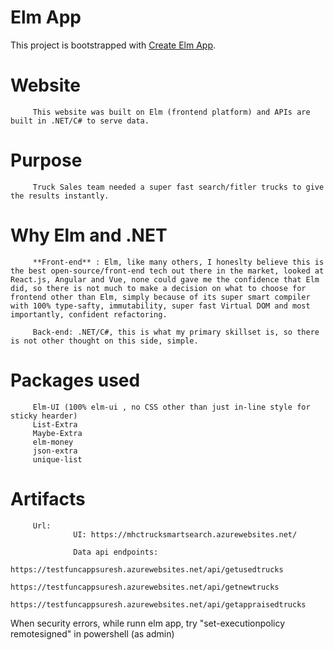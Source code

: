 
# Elm App

This project is bootstrapped with [Create Elm App](https://github.com/halfzebra/create-elm-app).

# Website

         This website was built on Elm (frontend platform) and APIs are built in .NET/C# to serve data.

# Purpose
 
         Truck Sales team needed a super fast search/fitler trucks to give the results instantly.

# Why Elm and .NET

         **Front-end** : Elm, like many others, I honeslty believe this is the best open-source/front-end tech out there in the market, looked at React.js, Angular and Vue, none could gave me the confidence that Elm did, so there is not much to make a decision on what to choose for frontend other than Elm, simply because of its super smart compiler with 100% type-safty, immutability, super fast Virtual DOM and most importantly, confident refactoring.
         
         Back-end: .NET/C#, this is what my primary skillset is, so there is not other thought on this side, simple.

# Packages used

         Elm-UI (100% elm-ui , no CSS other than just in-line style for sticky hearder)
         List-Extra
         Maybe-Extra
         elm-money
         json-extra
         unique-list

# Artifacts
         Url:
                  UI: https://mhctrucksmartsearch.azurewebsites.net/
                  
                  Data api endpoints:
                           https://testfuncappsuresh.azurewebsites.net/api/getusedtrucks
                           https://testfuncappsuresh.azurewebsites.net/api/getnewtrucks
                           https://testfuncappsuresh.azurewebsites.net/api/getappraisedtrucks

When security errors, while runn elm app, try "set-executionpolicy remotesigned" in powershell (as admin)


         









